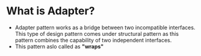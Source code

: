 # What is Adapter?
- Adapter pattern works as a bridge between two incompatible interfaces. This type of design pattern comes under structural pattern as this pattern combines the capability of two independent interfaces.
- This pattern aslo called as **"wraps"**
